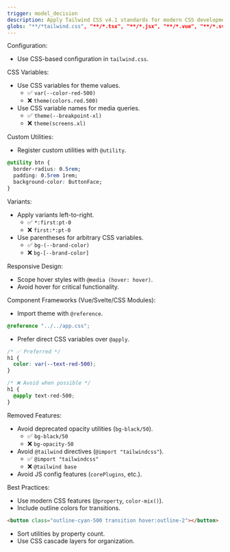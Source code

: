 ```yaml
---
trigger: model_decision
description: Apply Tailwind CSS v4.1 standards for modern CSS development, focusing on CSS-based configuration, updated utility/variant syntax, and removal of deprecated features when writing CSS or using Tailwind utilities in various frameworks.
globs: "**/*tailwind.css", "**/*.tsx", "**/*.jsx", "**/*.vue", "**/*.svelte"
---
```


Configuration:

- Use CSS-based configuration in `tailwind.css`.

CSS Variables:

- Use CSS variables for theme values.
  - ✅ `var(--color-red-500)`
  - ❌ `theme(colors.red.500)`
- Use CSS variable names for media queries.
  - ✅ `theme(--breakpoint-xl)`
  - ❌ `theme(screens.xl)`

Custom Utilities:

- Register custom utilities with `@utility`.

```css
@utility btn {
  border-radius: 0.5rem;
  padding: 0.5rem 1rem;
  background-color: ButtonFace;
}
```

Variants:

- Apply variants left-to-right.
  - ✅ `*:first:pt-0`
  - ❌ `first:*:pt-0`
- Use parentheses for arbitrary CSS variables.
  - ✅ `bg-(--brand-color)`
  - ❌ `bg-[--brand-color]`

Responsive Design:

- Scope hover styles with `@media (hover: hover)`.
- Avoid hover for critical functionality.

Component Frameworks (Vue/Svelte/CSS Modules):

- Import theme with `@reference`.

```css
@reference "../../app.css";
```

- Prefer direct CSS variables over `@apply`.

```css
/* ✅ Preferred */
h1 {
  color: var(--text-red-500);
}

/* ❌ Avoid when possible */
h1 {
  @apply text-red-500;
}
```

Removed Features:

- Avoid deprecated opacity utilities (`bg-black/50`).
  - ✅ `bg-black/50`
  - ❌ `bg-opacity-50`
- Avoid `@tailwind` directives (`@import "tailwindcss"`).
  - ✅ `@import "tailwindcss"`
  - ❌ `@tailwind base`
- Avoid JS config features (`corePlugins`, etc.).

Best Practices:

- Use modern CSS features (`@property`, `color-mix()`).
- Include outline colors for transitions.

```html
<button class="outline-cyan-500 transition hover:outline-2"></button>
```

- Sort utilities by property count.
- Use CSS cascade layers for organization.
